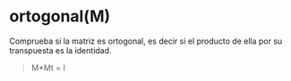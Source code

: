 # ortogonal(M) #
Comprueba si la matriz es ortogonal, es decir si el producto de ella por su transpuesta es la identidad.

> M\*Mt = I